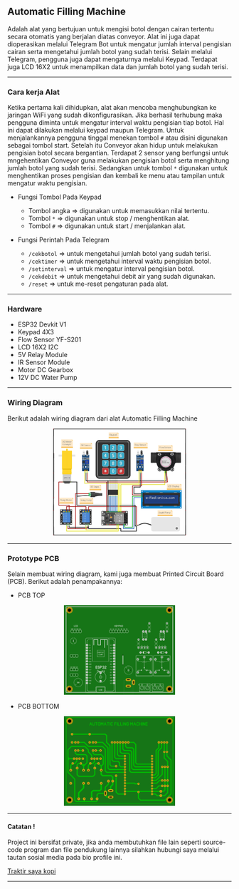 ## Automatic Filling Machine

Adalah alat yang bertujuan untuk mengisi botol dengan cairan tertentu secara otomatis yang berjalan diatas conveyor.
Alat ini juga dapat dioperasikan melalui Telegram Bot untuk mengatur jumlah interval pengisian cairan serta mengetahui jumlah botol yang sudah terisi. Selain melalui Telegram, pengguna juga dapat mengaturnya melalui Keypad. Terdapat juga LCD 16X2 untuk menampilkan data dan jumlah botol yang sudah terisi.

---

### Cara kerja Alat

Ketika pertama kali dihidupkan, alat akan mencoba menghubungkan ke jaringan WiFi yang sudah dikonfigurasikan. Jika berhasil terhubung maka pengguna diminta untuk mengatur interval waktu pengisian tiap botol. Hal ini dapat dilakukan melalui keypad maupun Telegram. Untuk menjalankannya pengguna tinggal menekan tombol `#` atau disini digunakan sebagai tombol start. Setelah itu Conveyor akan hidup untuk melakukan pengisian botol secara bergantian. Terdapat 2 sensor yang berfungsi untuk mngehentikan Conveyor guna melakukan pengisian botol serta menghitung jumlah botol yang sudah terisi. Sedangkan untuk tombol `*` digunakan untuk menghentikan proses pengisian dan kembali ke menu atau tampilan untuk mengatur waktu pengisian.

- Fungsi Tombol Pada Keypad

  - Tombol angka => digunakan untuk memasukkan nilai tertentu.
  - Tombol `*` => digunakan untuk stop / menghentikan alat.
  - Tombol `#` => digunakan untuk start / menjalankan alat.

- Fungsi Perintah Pada Telegram

  - `/cekbotol` => untuk mengetahui jumlah botol yang sudah terisi.
  - `/cektimer` => untuk mengetahui interval waktu pengisian botol.
  - `/setinterval` => untuk mengatur interval pengisian botol.
  - `/cekdebit` => untuk mengetahui debit air yang sudah digunakan.
  - `/reset` => untuk me-reset pengaturan pada alat.

---

### Hardware

- ESP32 Devkit V1
- Keypad 4X3
- Flow Sensor YF-S201
- LCD 16X2 I2C
- 5V Relay Module
- IR Sensor Module
- Motor DC Gearbox
- 12V DC Water Pump

---

### Wiring Diagram

Berikut adalah wiring diagram dari alat Automatic Filling Machine

<p align="center">
    <img src="WIRING/Wiring.jpg" width="300" />
</p>

---

### Prototype PCB

Selain membuat wiring diagram, kami juga membuat Printed Circuit Board (PCB). Berikut adalah penampakannya:

- PCB TOP
<p align="center">
    <img src="PCB/PCB_TOP.JPG" width="250" />
</p>

- PCB BOTTOM
<p align="center">
    <img src="PCB/PCB_BOTTOM.JPG" width="250" />
</p>

---

#### Catatan !

Project ini bersifat private, jika anda membutuhkan file lain seperti source-code program dan file pendukung lainnya silahkan hubungi saya melalui tautan sosial media pada bio profile ini.

[Traktir saya kopi](https://www.buymeacoffee.com/thoriktk)

---
